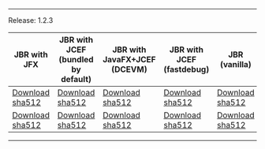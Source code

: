 
---
Release: 1.2.3

| JBR with JFX | JBR with JCEF (bundled by default) | JBR with JavaFX+JCEF (DCEVM) | JBR with JCEF (fastdebug) | JBR (vanilla) | JBRSDK | JBR with JavaFX+JCEF | 
| --- | --- | --- | --- | --- | --- | --- |
| [Download](https://jetbrains-runtime.s3-eu-west-1.amazonaws.com/) [sha512](https://jetbrains-runtime.s3-eu-west-1.amazonaws.com/.checksum) | [Download](https://jetbrains-runtime.s3-eu-west-1.amazonaws.com/) [sha512](https://jetbrains-runtime.s3-eu-west-1.amazonaws.com/.checksum) | [Download](https://jetbrains-runtime.s3-eu-west-1.amazonaws.com/) [sha512](https://jetbrains-runtime.s3-eu-west-1.amazonaws.com/.checksum) | [Download](https://jetbrains-runtime.s3-eu-west-1.amazonaws.com/) [sha512](https://jetbrains-runtime.s3-eu-west-1.amazonaws.com/.checksum) | [Download](https://jetbrains-runtime.s3-eu-west-1.amazonaws.com/) [sha512](https://jetbrains-runtime.s3-eu-west-1.amazonaws.com/.checksum) | [Download](https://jetbrains-runtime.s3-eu-west-1.amazonaws.com/./bundle/linux-x86/jbrsdk-11_0_10-linux-x86-b1440.2.tar.gz) [sha512](https://jetbrains-runtime.s3-eu-west-1.amazonaws.com/./bundle/linux-x86/jbrsdk-11_0_10-linux-x86-b1440.2.tar.gz.checksum) | [Download](https://jetbrains-runtime.s3-eu-west-1.amazonaws.com/./bundle/linux-x86/jbr-11_0_10-linux-x86-b1440.2.tar.gz) [sha512](https://jetbrains-runtime.s3-eu-west-1.amazonaws.com/./bundle/linux-x86/jbr-11_0_10-linux-x86-b1440.2.tar.gz.checksum) | 
| [Download](https://jetbrains-runtime.s3-eu-west-1.amazonaws.com/) [sha512](https://jetbrains-runtime.s3-eu-west-1.amazonaws.com/.checksum) | [Download](https://jetbrains-runtime.s3-eu-west-1.amazonaws.com/./bundle/osx-aarch64/jbr_jcef-11_0_10-osx-aarch64-b1440.2.tar.gz) [sha512](https://jetbrains-runtime.s3-eu-west-1.amazonaws.com/./bundle/osx-aarch64/jbr_jcef-11_0_10-osx-aarch64-b1440.2.tar.gz.checksum) | [Download](https://jetbrains-runtime.s3-eu-west-1.amazonaws.com/./bundle/osx-aarch64/jbr_dcevm-11_0_10-osx-aarch64-b1440.2.tar.gz) [sha512](https://jetbrains-runtime.s3-eu-west-1.amazonaws.com/./bundle/osx-aarch64/jbr_dcevm-11_0_10-osx-aarch64-b1440.2.tar.gz.checksum) | [Download](https://jetbrains-runtime.s3-eu-west-1.amazonaws.com/./bundle/osx-aarch64/jbr_fd-11_0_10-osx-aarch64-b1440.2.tar.gz) [sha512](https://jetbrains-runtime.s3-eu-west-1.amazonaws.com/./bundle/osx-aarch64/jbr_fd-11_0_10-osx-aarch64-b1440.2.tar.gz.checksum) | [Download](https://jetbrains-runtime.s3-eu-west-1.amazonaws.com/./bundle/osx-aarch64/jbr_nomod-11_0_10-osx-aarch64-b1440.2.tar.gz) [sha512](https://jetbrains-runtime.s3-eu-west-1.amazonaws.com/./bundle/osx-aarch64/jbr_nomod-11_0_10-osx-aarch64-b1440.2.tar.gz.checksum) | [Download](https://jetbrains-runtime.s3-eu-west-1.amazonaws.com/./bundle/osx-aarch64/jbrsdk-11_0_10-osx-aarch64-b1440.2.tar.gz) [sha512](https://jetbrains-runtime.s3-eu-west-1.amazonaws.com/./bundle/osx-aarch64/jbrsdk-11_0_10-osx-aarch64-b1440.2.tar.gz.checksum) | [Download](https://jetbrains-runtime.s3-eu-west-1.amazonaws.com/) [sha512](https://jetbrains-runtime.s3-eu-west-1.amazonaws.com/.checksum) | 

---

